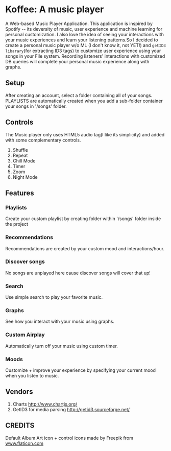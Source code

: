 # Koffee: A music player
A Web-based Music Player Application. This application is inspired by Spotify -- its deversity of music, user experience and machine learning for personal customization. I also love the idea of seeing your interactions with your music experiences and learn your listening patterns.So I decided to create a personal music player w/o ML (I don't know it, not YET!) and `getID3 libarary`(for extracting ID3 tags) to customize user experience using your songs in your File system. Recording listeners' interactions with customized DB queries will complete your personal music experience along with graphs. 
    

## Setup   
After creating an account, select a folder containing all of your songs. PLAYLISTS are automatically created when you add a sub-folder container your songs in '/songs' folder.
<!-- SIGNUP -->
<!-- SELECT FOLDER -->

## Controls
The Music player only uses HTML5 audio tag(I like its simplicity) and added with some complementary controls.
1. Shuffle
2. Repeat
3. Chill Mode
4. Timer
5. Zoom
6. Night Mode   

## Features
<!-- FEATURES -->
### Playlists 
Create your custom playlist by creating folder within '/songs' folder inside the project

### Recommendations
Recommendations are created by your custom mood and interactions/hour.

### Discover songs
No songs are unplayed here cause discover songs will cover that up!

### Search
Use simple search to play your favorite music.

### Graphs
See how you interact with your music using graphs.

### Custom Airplay
Automatically turn off your music using custom timer.

### Moods
Customize + improve your experience by specifying your current mood when you listen to music.

## Vendors
1. Charts
   http://www.chartjs.org/
2. GetID3 for media parsing
   http://getid3.sourceforge.net/


## CREDITS
Default Album Art icon + control icons made by Freepik from www.flaticon.com 


